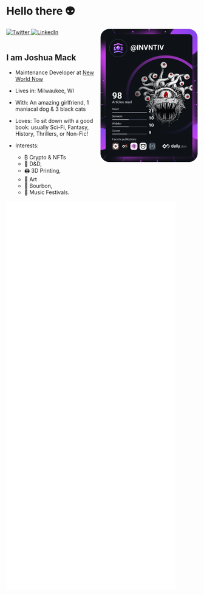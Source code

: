 # Hello there 👽

<div align="left">
  <a href="https://twitter.com/">
    <img
      src="https://img.shields.io/twitter/follow/_indras_net_?label=Twitter&logo=twitter&style=flat-square&color=1da1f2&logoColor=ffffff"
      alt="Twitter"
    />
  </a>
  <a href="https://www.linkedin.com/in/joshua-mack/">
    <img
      src="https://img.shields.io/static/v1?logo=linkedin&style=flat-square&color=0072b1&label=LinkedIn&message=%E2%98%86"
      alt="LinkedIn"
    />
  </a>

  <a href="https://api.daily.dev/get?r=invntiv" target="_blank">
    <img
      width="256"
      align="right"
      src="https://github.com/invntiv/invntiv/blob/main/devcard.svg"
    />
  </a>
</div>

<br />

## I am Joshua Mack

- Maintenance Developer at [New World Now](https://www.newworldnow.com/)
- Lives in: Milwaukee, WI
- With: An amazing girlfriend, 1 maniacal dog & 3 black cats
- Loves: To sit down with a good book: usually Sci-Fi, Fantasy, History, Thrillers, or Non-Fic!

- Interests: 
  - ₿ Crypto & NFTs
  - 🐉 D&D, 
  - 🖨️ 3D Printing, 
  - 🎨 Art
  - 🥃 Bourbon, 
  - 🎵 Music Festivals.


![Metrics](https://github.com/invntiv/invntiv/blob/main/github-metrics.svg)

